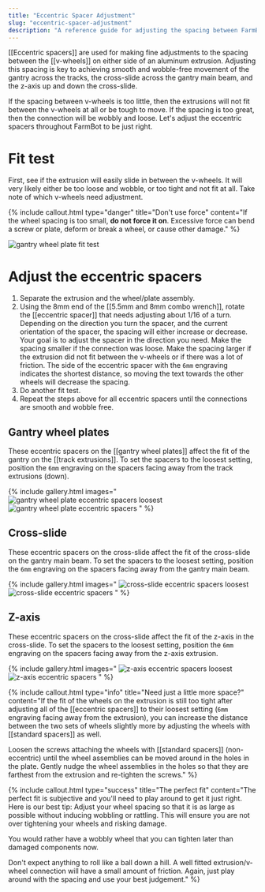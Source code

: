 ```yaml
---
title: "Eccentric Spacer Adjustment"
slug: "eccentric-spacer-adjustment"
description: "A reference guide for adjusting the spacing between FarmBot's V-wheels"
---
```


[[Eccentric spacers]] are used for making fine adjustments to the spacing between the [[v-wheels]] on either side of an aluminum extrusion. Adjusting this spacing is key to achieving smooth and wobble-free movement of the gantry across the tracks, the cross-slide across the gantry main beam, and the z-axis up and down the cross-slide.

If the spacing between v-wheels is too little, then the extrusions will not fit between the v-wheels at all or be tough to move. If the spacing is too great, then the connection will be wobbly and loose. Let's adjust the eccentric spacers throughout FarmBot to be just right.

# Fit test

First, see if the extrusion will easily slide in between the v-wheels. It will very likely either be too loose and wobble, or too tight and not fit at all. Take note of which v-wheels need adjustment.

{%
include callout.html
type="danger"
title="Don't use force"
content="If the wheel spacing is too small, **do not force it on**. Excessive force can bend a screw or plate, deform or break a wheel, or cause other damage."
%}

![gantry wheel plate fit test](_images/gantry_wheel_plate_fit_test.png)

# Adjust the eccentric spacers

1. Separate the extrusion and the wheel/plate assembly.
2. Using the 8mm end of the [[5.5mm and 8mm combo wrench]], rotate the [[eccentric spacer]] that needs adjusting about 1/16 of a turn. Depending on the direction you turn the spacer, and the current orientation of the spacer, the spacing will either increase or decrease. Your goal is to adjust the spacer in the direction you need. Make the spacing smaller if the connection was loose. Make the spacing larger if the extrusion did not fit between the v-wheels or if there was a lot of friction. The side of the eccentric spacer with the `6mm` engraving indicates the shortest distance, so moving the text towards the other wheels will decrease the spacing.
3. Do another fit test.
4. Repeat the steps above for all eccentric spacers until the connections are smooth and wobble free.

## Gantry wheel plates

These eccentric spacers on the [[gantry wheel plates]] affect the fit of the gantry on the [[track extrusions]]. To set the spacers to the loosest setting, position the `6mm` engraving on the spacers facing away from the track extrusions (down).

{% include gallery.html images="
![gantry wheel plate eccentric spacers loosest](_images/gantry_wheel_plate_eccentric_spacers_loosest.png)
![gantry wheel plate eccentric spacers](_images/gantry_wheel_plate_eccentric_spacers.png)
" %}

## Cross-slide

These eccentric spacers on the cross-slide affect the fit of the cross-slide on the gantry main beam. To set the spacers to the loosest setting, position the `6mm` engraving on the spacers facing away from the gantry main beam.

{% include gallery.html images="
![cross-slide eccentric spacers loosest](_images/cross_slide_eccentric_spacers_loosest.png)
![cross-slide eccentric spacers](_images/cross_slide_eccentric_spacers.png)
" %}

## Z-axis

These eccentric spacers on the cross-slide affect the fit of the z-axis in the cross-slide. To set the spacers to the loosest setting, position the `6mm` engraving on the spacers facing away from the z-axis extrusion.

{% include gallery.html images="
![z-axis eccentric spacers loosest](_images/z_axis_eccentric_spacers_loosest.png)
![z-axis eccentric spacers](_images/z_axis_eccentric_spacers.png)
" %}

{%
include callout.html
type="info"
title="Need just a little more space?"
content="If the fit of the wheels on the extrusion is still too tight after adjusting all of the [[eccentric spacers]] to their loosest setting (`6mm` engraving facing away from the extrusion), you can increase the distance between the two sets of wheels slightly more by adjusting the wheels with [[standard spacers]] as well.

Loosen the screws attaching the wheels with [[standard spacers]] (non-eccentric) until the wheel assemblies can be moved around in the holes in the plate. Gently nudge the wheel assemblies in the holes so that they are farthest from the extrusion and re-tighten the screws."
%}

{%
include callout.html
type="success"
title="The perfect fit"
content="The perfect fit is subjective and you'll need to play around to get it just right. Here is our best tip: Adjust your wheel spacing so that it is as large as possible without inducing wobbling or rattling. This will ensure you are not over tightening your wheels and risking damage.

You would rather have a wobbly wheel that you can tighten later than damaged components now.

Don't expect anything to roll like a ball down a hill. A well fitted extrusion/v-wheel connection will have a small amount of friction. Again, just play around with the spacing and use your best judgement."
%}

